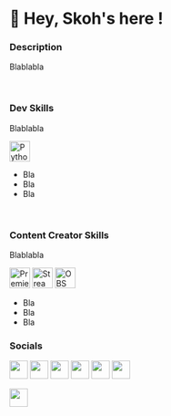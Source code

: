 👋 Hey, Skoh's here !
==========================

### Description

Blablabla

<br>

### Dev Skills
Blablabla
<p align="left">
<a href="https://www.python.org/" target="_blank" rel="noreferrer"><img src="https://raw.githubusercontent.com/danielcranney/readme-generator/main/public/icons/skills/python-colored.svg" width="36" height="36" alt="Python" /></a>
</p>

* Bla
* Bla
* Bla

<br>

### Content Creator Skills
Blablabla

<p align="left">
<a href="https://www.adobe.com/products/premiere.html" target="_blank" rel="noreferrer"><img src="https://i.pinimg.com/1200x/3f/95/2a/3f952aab222afee71726e8ee57e6b228.jpg" width="36" height="36" alt="Premiere Pro" /></a>
<a href="https://streamlabs.com/" target="_blank" rel="noreferrer"><img src="https://avatars.githubusercontent.com/u/33038602?v=4&s=160" width="36" height="36" alt="Streamlabs" /></a>
<a href="https://obsproject.com" target="_blank" rel="noreferrer"><img src="https://upload.wikimedia.org/wikipedia/commons/thumb/7/78/OBS.svg/1024px-OBS.svg.png" width="36" height="36" alt="OBS" /></a>
</p>

* Bla
* Bla
* Bla

### Socials

<a href="https://www.youtube.com/@Skoh" target="_blank" rel="noreferrer"><img src="https://assets.stickpng.com/thumbs/580b57fcd9996e24bc43c545.png" width="32" height="32" /></a>
<a href="https://www.twitch.tv/SkohTV" target="_blank" rel="noreferrer"><img src="https://cdn.discordapp.com/attachments/870267753779560549/1040671676653904002/twitch.png" width="32" height="32" /></a>
<a href="https://discord.com/invite/G8hrncZ" target="_blank" rel="noreferrer"><img src="https://pnggrid.com/wp-content/uploads/2021/05/Discord-Logo-Circle-1024x1024.png" width="32" height="32" /></a>
<a href="https://www.twitter.com/SkohTV" target="_blank" rel="noreferrer"><img src="https://cdn.discordapp.com/attachments/870267753779560549/1040677094444769340/twitter.png" width="32" height="32" /></a>
<a href="http://www.instagram.com/SkohTV" target="_blank" rel="noreferrer"><img src="https://upload.wikimedia.org/wikipedia/commons/thumb/a/a5/Instagram_icon.png/640px-Instagram_icon.png" width="32" height="32" /></a>
<a href="https://www.tiktok.com/@skohtv" target="_blank" rel="noreferrer"><img src="https://cdn.discordapp.com/attachments/870267753779560549/1040675779639509033/logo-icone-tiktok-simbolo.png" width="32" height="32" /></a>

<a href="https://www.github.com/SkohTV" target="_blank" rel="noreferrer"><img src="https://raw.githubusercontent.com/danielcranney/readme-generator/main/public/icons/socials/github-dark.svg" width="32" height="32" /></a>



[//]: # (https://upload.wikimedia.org/wikipedia/commons/thumb/9/94/Patreon_logo.svg/2048px-Patreon_logo.svg.png)
[//]: # (https://upload.wikimedia.org/wikipedia/commons/thumb/c/ca/LinkedIn_logo_initials.png/640px-LinkedIn_logo_initials.png)
